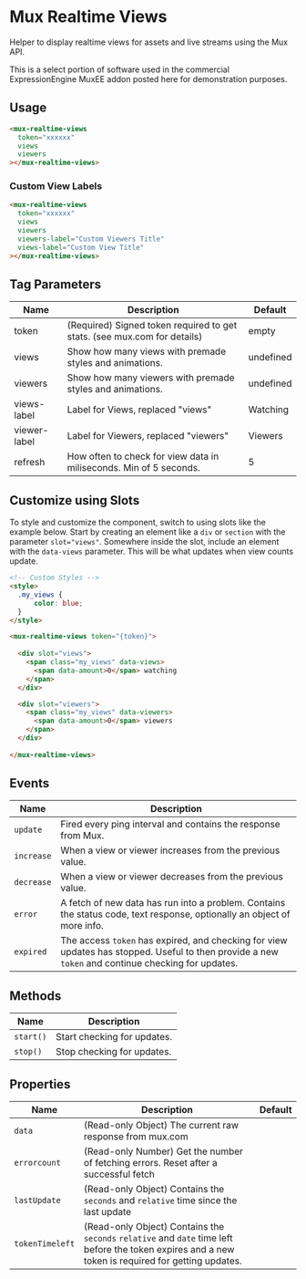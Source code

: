 # Mux Realtime Views

Helper to display realtime views for assets and live streams using the Mux API.

This is a select portion of software used in the commercial ExpressionEngine MuxEE addon posted here for demonstration purposes.

## Usage

```html
<mux-realtime-views
  token="xxxxxx"
  views
  viewers
></mux-realtime-views>
```

### Custom View Labels

```html
<mux-realtime-views
  token="xxxxxx"
  views
  viewers
  viewers-label="Custom Viewers Title"
  views-label="Custom View Title"
></mux-realtime-views>
```

## Tag Parameters

| Name | Description | Default |
| - | - | - |
| token | (Required) Signed token required to get stats. (see mux.com for details) | empty |
| views | Show how many views with premade styles and animations. | undefined |
| viewers | Show how many viewers with premade styles and animations. | undefined |
| views-label | Label for Views, replaced "views" | Watching |
| viewer-label | Label for Viewers, replaced "viewers" | Viewers |
| refresh | How often to check for view data in miliseconds.  Min of 5 seconds. | 5 |

## Customize using Slots

To style and customize the component, switch to using slots like the example below.  Start by creating an element like a `div` or `section` with the parameter `slot="views"`.  Somewhere inside the slot, include an element with the `data-views` parameter.  This will be what updates when view counts update.

```html
<!-- Custom Styles -->
<style>
  .my_views {
      color: blue;
  }
</style>

<mux-realtime-views token="{token}">
  
  <div slot="views">
    <span class="my_views" data-views>
      <span data-amount>0</span> watching
    </span>
  </div>

  <div slot="viewers">
    <span class="my_views" data-viewers>
      <span data-amount>0</span> viewers
    </span>
  </div>
  
</mux-realtime-views>
```

## Events

| Name | Description |
| - | - |
| `update` | Fired every ping interval and contains the response from Mux. |
| `increase` | When a view or viewer increases from the previous value. |
| `decrease` | When a view or viewer decreases from the previous value. |
| `error` | A fetch of new data has run into a problem.  Contains the status code, text response, optionally an object of more info. |
| `expired` | The access `token` has expired, and checking for view updates has stopped.  Useful to then provide a new `token` and continue checking for updates. |

## Methods

| Name | Description |
| - | - |
| `start()` | Start checking for updates. |
| `stop()` | Stop checking for updates. |

## Properties

| Name | Description | Default |
| - | - | - |
| `data` | (Read-only Object) The current raw response from mux.com | |
| `errorcount` | (Read-only Number) Get the number of fetching errors. Reset after a successful fetch | |
| `lastUpdate` | (Read-only Object) Contains the `seconds` and `relative` time since the last update | |
| `tokenTimeleft` | (Read-only Object) Contains the `seconds` `relative` and `date` time left before the token expires and a new token is required for getting updates. | |
